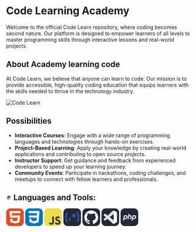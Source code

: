 # Code Learning Academy

Welcome to the official Code Learn repository, where coding becomes second nature. Our platform is designed to empower learners of all levels to master programming skills through interactive lessons and real-world projects.

## About Academy learning code

At Code Learn, we believe that anyone can learn to code. Our mission is to provide accessible, high-quality coding education that equips learners with the skills needed to thrive in the technology industry.

<img src="https://s31.picofile.com/file/8473877376/6.jpg" title="Code Learn">

## Possibilities

- **Interactive Courses**: Engage with a wide range of programming languages and technologies through hands-on exercises.
- **Project-Based Learning**: Apply your knowledge by creating real-world applications and contributing to open source projects.
- **Instructor Support**: Get guidance and feedback from experienced developers to speed up your learning journey.
- **Community Events**: Participate in hackathons, coding challenges, and meetups to connect with fellow learners and professionals.


## <img src="https://github.com/Tarikul-Islam-Anik/tarikul-islam-anik/raw/main/assets/images/Hot%20Beverage.png" width="15"/> Languages and Tools:
<img src="https://github.com/tandpfun/skill-icons/blob/main/icons/HTML.svg" width="48" title="HTML"> <img src="https://github.com/tandpfun/skill-icons/blob/main/icons/CSS.svg" width="48" title="CSS"> <img src="https://github.com/tandpfun/skill-icons/blob/main/icons/JavaScript.svg" width="48" title="Javascript"> <img src="https://github.com/tandpfun/skill-icons/blob/main/icons/Regex-Dark.svg" width="48" title="Regex"> <img src="https://github.com/tandpfun/skill-icons/blob/main/icons/Github-Dark.svg" width="48" title="Github"> <img src="https://github.com/tandpfun/skill-icons/blob/main/icons/VSCode-Dark.svg" width="48" title="Vscode">  <img src="https://github.com/tandpfun/skill-icons/raw/main/icons/PHP-Dark.svg" width="48" title="Github">
